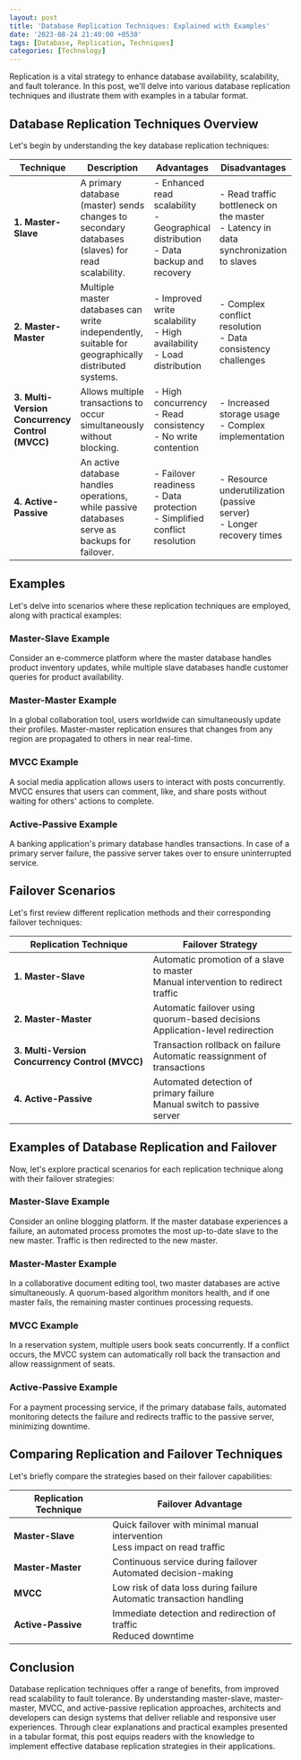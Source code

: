 ```yaml
---
layout: post
title: 'Database Replication Techniques: Explained with Examples'
date: '2023-08-24 21:40:00 +0530'
tags: [Database, Replication, Techniques]
categories: [Technology]
---
```


Replication is a vital strategy to enhance database availability, scalability, and fault tolerance. In this post, we'll delve into various database replication techniques and illustrate them with examples in a tabular format.

## Database Replication Techniques Overview

Let's begin by understanding the key database replication techniques:

| Technique              | Description                                                                                         | Advantages                                        | Disadvantages                                     |
|------------------------|-----------------------------------------------------------------------------------------------------|---------------------------------------------------|---------------------------------------------------|
| **1. Master-Slave**    | A primary database (master) sends changes to secondary databases (slaves) for read scalability.   |- Enhanced read scalability<br>- Geographical distribution<br>- Data backup and recovery | - Read traffic bottleneck on the master<br>- Latency in data synchronization to slaves |
| **2. Master-Master**   | Multiple master databases can write independently, suitable for geographically distributed systems.| - Improved write scalability<br>- High availability<br>- Load distribution | - Complex conflict resolution<br>- Data consistency challenges |
| **3. Multi-Version Concurrency Control (MVCC)** | Allows multiple transactions to occur simultaneously without blocking.                       | - High concurrency<br>- Read consistency<br>- No write contention | - Increased storage usage<br>- Complex implementation |
| **4. Active-Passive**  | An active database handles operations, while passive databases serve as backups for failover.    | - Failover readiness<br>- Data protection<br>- Simplified conflict resolution | - Resource underutilization (passive server)<br>- Longer recovery times |

## Examples

Let's delve into scenarios where these replication techniques are employed, along with practical examples:

### Master-Slave Example

Consider an e-commerce platform where the master database handles product inventory updates, while multiple slave databases handle customer queries for product availability.

### Master-Master Example

In a global collaboration tool, users worldwide can simultaneously update their profiles. Master-master replication ensures that changes from any region are propagated to others in near real-time.

### MVCC Example

A social media application allows users to interact with posts concurrently. MVCC ensures that users can comment, like, and share posts without waiting for others' actions to complete.

### Active-Passive Example

A banking application's primary database handles transactions. In case of a primary server failure, the passive server takes over to ensure uninterrupted service.

## Failover Scenarios

Let's first review different replication methods and their corresponding failover techniques:

| Replication Technique   | Failover Strategy                                 |
|------------------------|---------------------------------------------------|
| **1. Master-Slave**    | Automatic promotion of a slave to master<br>Manual intervention to redirect traffic |
| **2. Master-Master**   | Automatic failover using quorum-based decisions<br>Application-level redirection |
| **3. Multi-Version Concurrency Control (MVCC)** | Transaction rollback on failure<br>Automatic reassignment of transactions |
| **4. Active-Passive**  | Automated detection of primary failure<br>Manual switch to passive server |

## Examples of Database Replication and Failover

Now, let's explore practical scenarios for each replication technique along with their failover strategies:

### Master-Slave Example

Consider an online blogging platform. If the master database experiences a failure, an automated process promotes the most up-to-date slave to the new master. Traffic is then redirected to the new master.

### Master-Master Example

In a collaborative document editing tool, two master databases are active simultaneously. A quorum-based algorithm monitors health, and if one master fails, the remaining master continues processing requests.

### MVCC Example

In a reservation system, multiple users book seats concurrently. If a conflict occurs, the MVCC system can automatically roll back the transaction and allow reassignment of seats.

### Active-Passive Example

For a payment processing service, if the primary database fails, automated monitoring detects the failure and redirects traffic to the passive server, minimizing downtime.

## Comparing Replication and Failover Techniques

Let's briefly compare the strategies based on their failover capabilities:

| Replication Technique   | Failover Advantage                                |
|------------------------|---------------------------------------------------|
| **Master-Slave**       | Quick failover with minimal manual intervention<br>Less impact on read traffic |
| **Master-Master**      | Continuous service during failover<br>Automated decision-making |
| **MVCC**               | Low risk of data loss during failure<br>Automatic transaction handling |
| **Active-Passive**     | Immediate detection and redirection of traffic<br>Reduced downtime |

## Conclusion

Database replication techniques offer a range of benefits, from improved read scalability to fault tolerance. By understanding master-slave, master-master, MVCC, and active-passive replication approaches, architects and developers can design systems that deliver reliable and responsive user experiences. Through clear explanations and practical examples presented in a tabular format, this post equips readers with the knowledge to implement effective database replication strategies in their applications.
